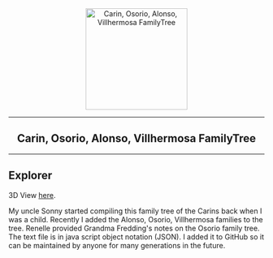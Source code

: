 <div align="center">
<img src="http://66.219.5.15/images/feminizedseeds/insoil2.jpg" alt="Carin, Osorio, Alonso, Villhermosa FamilyTree" height="200" />
  <hr />
    <h2 align="center" style="border-bottom: none">Carin, Osorio, Alonso, Villhermosa FamilyTree</h2>
  <hr/>
</div>

## Explorer


3D View [here](http://66.219.5.15:3009/explore&room=FamilyTree).

My uncle Sonny started compiling this family tree of the Carins back when I was a child. Recently I added the Alonso, Osorio, Villhermosa families to the tree. Renelle provided Grandma Fredding's notes on the Osorio family tree. The text file is in java script object notation (JSON). I added it to GitHub so it can be maintained by anyone for many generations in the future.
